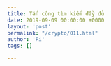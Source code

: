 ```yaml
---
title: Tấn công tìm kiếm đầy đủ
date: 2019-09-09 00:00:00 +0000
layout: 'post'
permalink: "/crypto/011.html"
author: 'Pi'
tags: []

---
```


